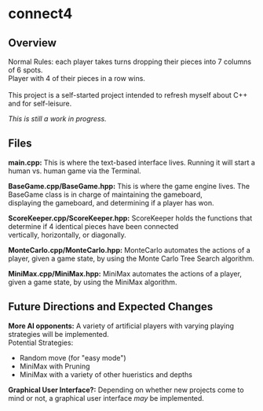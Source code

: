# connect4

## Overview
Normal Rules: each player takes turns dropping their pieces into 7 columns of 6 spots.<br/>
Player with 4 of their pieces in a row wins.<br/>
<br/>
This project is a self-started project intended to refresh myself about C++ and for self-leisure.<br/>

*This is still a work in progress.*

## Files

**main.cpp:** 
This is where the text-based interface lives. Running it will start a human vs. human game via the Terminal.<br/>

**BaseGame.cpp/BaseGame.hpp:**
This is where the game engine lives. The BaseGame class is in charge of maintaining the gameboard,<br/>
displaying the gameboard, and determining if a player has won.

**ScoreKeeper.cpp/ScoreKeeper.hpp:**
ScoreKeeper holds the functions that determine if 4 identical pieces have been connected <br/>
vertically, horizontally, or diagonally.


**MonteCarlo.cpp/MonteCarlo.hpp:**
MonteCarlo automates the actions of a player, given a game state, by using the Monte Carlo Tree Search algorithm.

**MiniMax.cpp/MiniMax.hpp:**
MiniMax automates the actions of a player, given a game state, by using the MiniMax algorithm.


## Future Directions and Expected Changes

**More AI opponents:**
A variety of artificial players with varying playing strategies will be implemented.<br/>
Potential Strategies:<br/> 
  - Random move (for "easy mode")<br/>
  - MiniMax with Pruning<br/>
  - MiniMax with a variety of other hueristics and depths

**Graphical User Interface?:**
Depending on whether new projects come to mind or not, a graphical user interface *may* be implemented.

